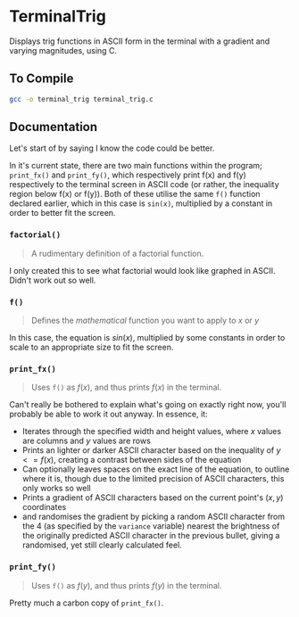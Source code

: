 # TerminalTrig
Displays trig functions in ASCII form in the terminal with a gradient and varying magnitudes, using C.

## To Compile

```sh
gcc -o terminal_trig terminal_trig.c
```

## Documentation

Let's start of by saying I know the code could be better.

In it's current state, there are two main functions within the program; `print_fx()` and `print_fy()`, which respectively print f(x) and f(y) respectively to the terminal screen in 
ASCII code (or rather, the inequality region below f(x) or f(y)). Both of these utilise the same `f()` function declared earlier, which in this case is `sin(x)`, multiplied by a 
constant in order to better fit the screen.

### `factorial()`

>A rudimentary definition of a factorial function.

I only created this to see what factorial would look like graphed in ASCII. Didn't work out so well.

### `f()`

> Defines the *mathematical* function you want to apply to $x$ or $y$

In this case, the equation is $sin(x)$, multiplied by some constants in order to scale to an appropriate size to fit the screen.

### `print_fx()`

> Uses `f()` as $f(x)$, and thus prints $f(x)$ in the terminal.

Can't really be bothered to explain what's going on exactly right now, you'll probably be able to work it out anyway. In essence, it:
- Iterates through the specified width and height values, where $x$ values are columns and $y$ values are rows
- Prints an lighter or darker ASCII character based on the inequality of $y<=f(x)$, creating a contrast between sides of the equation
- Can optionally leaves spaces on the exact line of the equation, to outline where it is, though due to the limited precision of ASCII characters, this only works so well
- Prints a gradient of ASCII characters based on the current point's $(x, y)$ coordinates
- and randomises the gradient by picking a random ASCII character from the 4 (as specified by the `variance` variable) nearest the brightness of the originally predicted ASCII character in the previous bullet, giving a randomised, yet still clearly calculated feel.

### `print_fy()`

> Uses `f()` as $f(y)$, and thus prints $f(y)$ in the terminal.

Pretty much a carbon copy of `print_fx()`.
